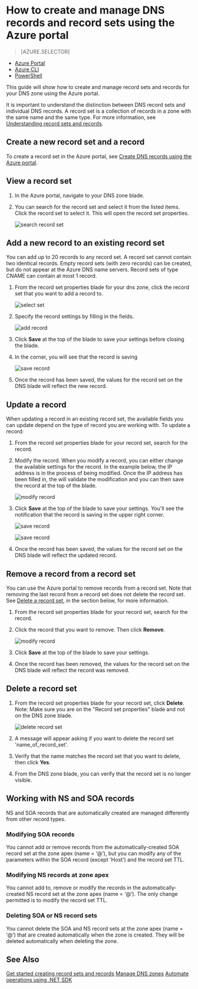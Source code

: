 <properties 
   pageTitle="Manage DNS record sets and records using the Azure portal | Microsoft Azure" 
   description="Managing DNS record sets and records when hosting your domain on Azure DNS." 
   services="dns" 
   documentationCenter="na" 
   authors="cherylmc" 
   manager="carmon" 
   editor=""
   tags="azure-resource-manager"/>

<tags
   ms.service="dns"
   ms.devlang="en"
   ms.topic="article"
   ms.tgt_pltfrm="na"
   ms.workload="infrastructure-services" 
   ms.date="03/22/2016"
   ms.author="cherylmc"/>

# How to create and manage DNS records and record sets using the Azure portal


> [AZURE.SELECTOR]
- [Azure Portal](dns-operations-recordsets-portal.md)
- [Azure CLI](dns-operations-recordsets-cli.md)
- [PowerShell](dns-operations-recordsets.md)


This guide will show how to create and manage record sets and records for your DNS zone using the Azure portal.

It is important to understand the distinction between DNS record sets and individual DNS records. A record set is a collection of records in a zone with the same name and the same type. For more information, see [Understanding record sets and records](../dns-getstarted-create-recordset#Understanding-record-sets-and-records).

## Create a new record set and a record

To create a record set in the Azure portal, see [Create DNS records using the Azure portal](dns-getstarted-create-recordset-portal.md).


## View a record set

1. In the Azure portal, navigate to your DNS zone blade.

2. You can search for the record set and select it from the listed items. Click the record set to select it. This will open the record set properties.

	![search record set](./media/dns-operations-recordsets-portal/searchset500.png)


## Add a new record to an existing record set

You can add up to 20 records to any record set. A record set cannot contain two identical records. Empty record sets (with zero records) can be created, but do not appear at the Azure DNS name servers. Record sets of type CNAME can contain at most 1 record.


1. From the record set properties blade for your dns zone, click the record set that you want to add a record to.

	![select set](./media/dns-operations-recordsets-portal/selectset500.png)

2. Specify the record settings by filling in the fields.

	![add record](./media/dns-operations-recordsets-portal/addrecord500.png)

2. Click **Save** at the top of the blade to save your settings before closing the blade.

3. In the corner, you will see that the record is saving

	![save record](./media/dns-operations-recordsets-portal/saved150.png)

4. Once the record has been saved, the values for the record set on the DNS blade will reflect the new record.


## Update a record

When updating a record in an existing record set, the available fields you can update depend on the type of record you are working with. To update a record:

1. From the record set properties blade for your record set, search for the record.

2. Modify the record. When you modify a record, you can either change the available settings for the record. In the example below, the IP address is in the process of being modified. Once the IP address has been filled in, the will validate the modification and you can then save the record at the top of the blade.

	![modify record](./media/dns-operations-recordsets-portal/modifyrecord500.png)

3. Click **Save** at the top of the blade to save your settings. You'll see the notification that the record is saving in the upper right corner.

	
	![save record](./media/dns-operations-recordsets-portal/saved150.png)

	![save record](./media/dns-operations-recordsets-portal/saving150.png)

3. Once the record has been saved, the values for the record set on the DNS blade will reflect the updated record.



## Remove a record from a record set

You can use the Azure portal to remove records from a record set. Note that removing the last record from a record set does not delete the record set. See [Delete a record set](#delete), in the section below, for more information.

1. From the record set properties blade for your record set, search for the record.

2. Click the record that you want to remove. Then click **Remove**.

	![modify record](./media/dns-operations-recordsets-portal/modifyrecord500.png)

3. Click **Save** at the top of the blade to save your settings.

3. Once the record has been removed, the values for the record set on the DNS blade will reflect the record was removed.


## <a name="delete"></a>Delete a record set

1. From the record set properties blade for your record set, click **Delete**. Note: Make sure you are on the "Record set properties" blade and not on the DNS zone blade.

	![delete record set](./media/dns-operations-recordsets-portal/deletercordset500.png)

2. A message will appear asking if you want to delete the record set 'name_of_record_set'.

3. Verify that the name matches the record set that you want to delete, then click **Yes**.

4. From the DNS zone blade, you can verify that the record set is no longer visible.


## Working with  NS and SOA records

NS and SOA records that are automatically created are managed differently from other record types.

### Modifying SOA records

You cannot add or remove records from the automatically-created SOA record set at the zone apex (name = ‘@’), but you can modify any of the parameters within the SOA record (except 'Host') and the record set TTL.

### Modifying NS records at zone apex

You cannot add to, remove or modify the records in the automatically-created NS record set at the zone apex (name = ‘@’).  The only change permitted is to modify the record set TTL.

### Deleting SOA or NS record sets

You cannot delete the SOA and NS record sets at the zone apex (name = ‘@’) that are created automatically when the zone is created.  They will be deleted automatically when deleting the zone.

## See Also

[Get started creating record sets and records](dns-getstarted-create-recordset-portal.md)
[Manage DNS zones](dns-operations-dnszones.md)
[Automate operations using .NET SDK](dns-sdk.md)
 
